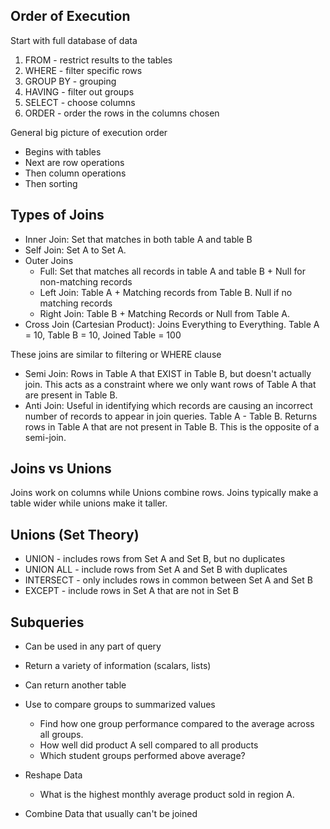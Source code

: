 
## Order of Execution

Start with full database of data

1. FROM - restrict results to the tables
2. WHERE - filter specific rows
3. GROUP BY - grouping
4. HAVING - filter out groups
5. SELECT - choose columns
6. ORDER - order the rows in the columns chosen

General big picture of execution order
- Begins with tables
- Next are row operations
- Then column operations
- Then sorting


## Types of Joins
- Inner Join: Set that matches in both table A and table B
- Self Join: Set A to Set A.
- Outer Joins
  - Full: Set that matches all records in table A and table B + Null for non-matching records
  - Left Join: Table A + Matching records from Table B. Null if no matching records
  - Right Join: Table B + Matching Records or Null from Table A.
- Cross Join (Cartesian Product): Joins Everything to Everything. Table A = 10, Table B = 10, Joined Table = 100

These joins are similar to filtering or WHERE clause
- Semi Join: Rows in Table A that EXIST in Table B, but doesn't actually join. This acts as a constraint where we only want rows of Table A that are present in Table B.
- Anti Join: Useful in identifying which records are causing an incorrect number of records to appear in join queries. Table A - Table B. Returns rows in Table A that are not present in Table B. This is the opposite of a semi-join. 

## Joins vs Unions

Joins work on columns while Unions combine rows.
Joins typically make a table wider while unions make it taller.

## Unions (Set Theory)
- UNION - includes rows from Set A and Set B, but no duplicates
- UNION ALL - include rows from Set A and Set B with duplicates
- INTERSECT - only includes rows in common between Set A and Set B
- EXCEPT - include rows in Set A that are not in Set B


## Subqueries

- Can be used in any part of query
- Return a variety of information (scalars, lists)
- Can return another table

- Use to compare groups to summarized values
  - Find how one group performance compared to the average across all groups.
  - How well did product A sell compared to all products
  - Which student groups performed above average?
- Reshape Data
  - What is the highest monthly average product sold in region A.
- Combine Data that usually can't be joined
